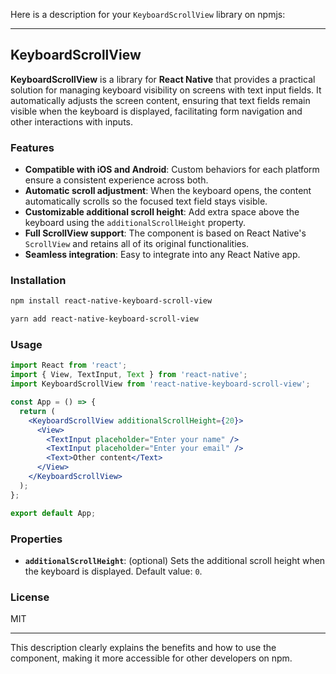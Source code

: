 Here is a description for your `KeyboardScrollView` library on npmjs:

---

## KeyboardScrollView

**KeyboardScrollView** is a library for **React Native** that provides a practical solution for managing keyboard visibility on screens with text input fields. It automatically adjusts the screen content, ensuring that text fields remain visible when the keyboard is displayed, facilitating form navigation and other interactions with inputs.

### Features

- **Compatible with iOS and Android**: Custom behaviors for each platform ensure a consistent experience across both.
- **Automatic scroll adjustment**: When the keyboard opens, the content automatically scrolls so the focused text field stays visible.
- **Customizable additional scroll height**: Add extra space above the keyboard using the `additionalScrollHeight` property.
- **Full ScrollView support**: The component is based on React Native's `ScrollView` and retains all of its original functionalities.
- **Seamless integration**: Easy to integrate into any React Native app.

### Installation

```bash
npm install react-native-keyboard-scroll-view
```

```bash
yarn add react-native-keyboard-scroll-view
```

### Usage

```jsx
import React from 'react';
import { View, TextInput, Text } from 'react-native';
import KeyboardScrollView from 'react-native-keyboard-scroll-view';

const App = () => {
  return (
    <KeyboardScrollView additionalScrollHeight={20}>
      <View>
        <TextInput placeholder="Enter your name" />
        <TextInput placeholder="Enter your email" />
        <Text>Other content</Text>
      </View>
    </KeyboardScrollView>
  );
};

export default App;
```

### Properties

- **`additionalScrollHeight`**: (optional) Sets the additional scroll height when the keyboard is displayed. Default value: `0`.

### License

MIT

---

This description clearly explains the benefits and how to use the component, making it more accessible for other developers on npm.
